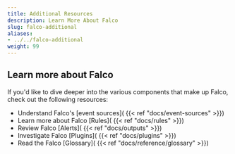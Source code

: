```yaml
---
title: Additional Resources
description: Learn More About Falco
slug: falco-additional
aliases:
- ../../falco-additional
weight: 99
---
```


## Learn more about Falco

If you'd like to dive deeper into the various components that make up Falco, check out the following resources:

* Understand Falco's [event sources]( {{< ref "docs/event-sources" >}})
* Learn more about Falco [Rules]( {{< ref "docs/rules" >}})
* Review Falco [Alerts]( {{< ref "docs/outputs" >}})
* Investigate Falco [Plugins]( {{< ref "docs/plugins" >}})
* Read the Falco [Glossary]( {{< ref "docs/reference/glossary" >}})
